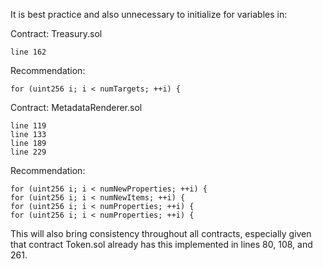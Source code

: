 It is best practice and also unnecessary to initialize for variables in:

Contract: Treasury.sol

	line 162

Recommendation:

	for (uint256 i; i < numTargets; ++i) {
	
Contract: MetadataRenderer.sol

	line 119
	line 133
	line 189
	line 229
	
Recommendation:

	for (uint256 i; i < numNewProperties; ++i) {
	for (uint256 i; i < numNewItems; ++i) {
	for (uint256 i; i < numProperties; ++i) {
	for (uint256 i; i < numProperties; ++i) {
	
This will also bring consistency throughout all contracts, especially given that contract Token.sol already has this implemented in lines 80, 108, and 261.